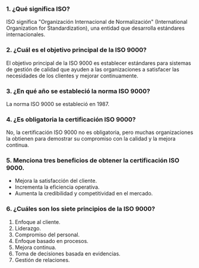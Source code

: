 ### 1. ¿Qué significa ISO?
ISO significa "Organización Internacional de Normalización" (International Organization for Standardization), una entidad que desarrolla estándares internacionales.

### 2. ¿Cuál es el objetivo principal de la ISO 9000?
El objetivo principal de la ISO 9000 es establecer estándares para sistemas de gestión de calidad que ayuden a las organizaciones a satisfacer las necesidades de los clientes y mejorar continuamente.

### 3. ¿En qué año se estableció la norma ISO 9000?
La norma ISO 9000 se estableció en 1987.

### 4. ¿Es obligatoria la certificación ISO 9000?
No, la certificación ISO 9000 no es obligatoria, pero muchas organizaciones la obtienen para demostrar su compromiso con la calidad y la mejora continua.

### 5. Menciona tres beneficios de obtener la certificación ISO 9000.
- Mejora la satisfacción del cliente.
- Incrementa la eficiencia operativa.
- Aumenta la credibilidad y competitividad en el mercado.

### 6. ¿Cuáles son los siete principios de la ISO 9000?
1. Enfoque al cliente.  
2. Liderazgo.  
3. Compromiso del personal.  
4. Enfoque basado en procesos.  
5. Mejora continua.  
6. Toma de decisiones basada en evidencias.  
7. Gestión de relaciones.
